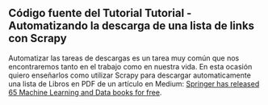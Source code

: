 ## Código fuente del Tutorial Tutorial - Automatizando la descarga de una lista de links con Scrapy

Automatizar las tareas de descargas es un tarea muy común que nos encontraremos tanto en el trabajo como en nuestra vida. En esta ocasión quiero enseñarlos como utilizar Scrapy para descargar automaticamente una lista de Libros en PDF de un artículo en Medium: [Springer has released 65 Machine Learning and Data books for free](https://towardsdatascience.com/springer-has-released-65-machine-learning-and-data-books-for-free-961f8181f189). 

